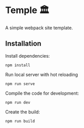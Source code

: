 # Temple 🏛
A simple webpack site template.

## Installation

Install dependencies:

```
npm install
```

Run local server with hot reloading

```
npm run serve
```

Compile the code for development:

```
npm run dev
```

Create the build:

```
npm run build
```
